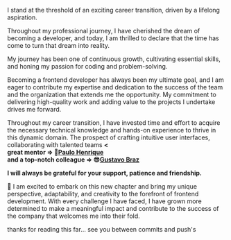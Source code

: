 I stand at the threshold of an exciting career transition, driven by a lifelong aspiration. 

Throughout my professional journey, I have cherished the dream of becoming a developer, and today, I am thrilled to declare that the time has come to turn that dream into reality.

My journey has been one of continuous growth, cultivating essential skills, and honing my passion for coding and problem-solving.

Becoming a frontend developer has always been my ultimate goal, and I am eager to contribute my expertise and dedication to the success of the team and the organization that extends me the opportunity. My commitment to delivering high-quality work and adding value to the projects I undertake drives me forward.

Throughout my career transition, I have invested time and effort to acquire the necessary technical knowledge and hands-on experience to thrive in this dynamic domain. The prospect of crafting intuitive user interfaces, collaborating with talented teams <b> 
<<br> great mentor => 🧐<a href="https://github.com/paulohenriquesnv">Paulo Henrique</a> <br> and a top-notch colleague => 😎<a href="https://github.com/GustavoBrazThomaz">Gustavo Braz</a> 

I will always be grateful for your support, patience and friendship.</b>

🤩
I am excited to embark on this new chapter and bring my unique perspective, adaptability, and creativity to the forefront of frontend development. With every challenge I have faced, I have grown more determined to make a meaningful impact and contribute to the success of the company that welcomes me into their fold.

thanks for reading this far... see you between commits and push's
